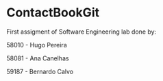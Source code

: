 # ContactBookGit
First assigment of Software Engineering lab done by:
<p>58010 - Hugo Pereira
<p>58081 - Ana Canelhas
<p>59187 - Bernardo Calvo



